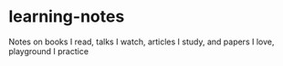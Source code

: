 # learning-notes

Notes on books I read, talks I watch, articles I study, and papers I love, playground I practice

